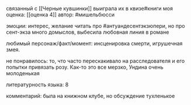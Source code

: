 связанный с [[Черные кувшинки]] выиграла их в квизе#книги 
моя оценка: [[оценка 4]]
автор: #мишельбюсси 

эмоции: интерес, желание читать про #антуандесентэкзюпери, но про сент-экза много домыслов, выбесила любовная линия в романе

любимый персонаж/факт/момент: инсценировка смерти, игрушечная змея.

не понравилось: то, что часто перескакивало на расследователя и его попытки привязать розу. Как-то это все мерзко, Ундина очень молоденькая

литературность языка: 8

комментарий: была на книжном клубе, но обсуждение тухленькое
